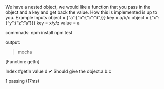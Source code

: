 We have a nested object, we would like a function that you pass in the object and a key and get back the value. How this is implemented is up to you.
Example Inputs
object = {“a”:{“b”:{“c”:”d”}}}
key = a/b/c
object = {“x”:{“y”:{“z”:”a”}}}
key = x/y/z
value = a

commnads:
npm install 
npm test

output:
> mocha

[Function: getIn]


  Index
    #getIn
value d
      ✔ Should give the  object.a.b.c


  1 passing (17ms)
